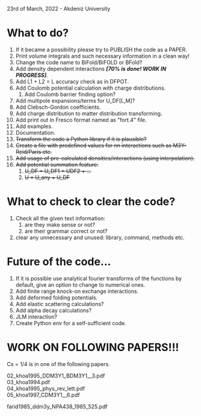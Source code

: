 23rd of March, 2022 - Akdeniz University

# What to do?
1. If it became a possibility please try to PUBLISH the code as a PAPER.
2. Print volume integrals and such necessary information in a clean way!
3. Change the code name to BiFold/BiFOLD or BFold?
4. Add density dependent interactions **_[70% is done! WORK IN PROGRESS]_**.
5. Add L1 + L2 = L accuracy check as in DFPOT.
6. Add Coulomb potential calculation with charge distributions.
   1. Add Coulomb barrier finding option?
7. Add multipole expansions/terms for U_DF[L,M]?
8. Add Clebsch-Gordon coefficients.
9. Add charge distribution to matter distribution transforming.
10. Add print out in Fresco format named as "fort.4" file.
11. Add examples.
12. Documentation.
13. <s>Transform the code a Python library if it is plausible?</s>
14. <s>Create a file with predefined values for nn interactions such as M3Y-Reid/Paris etc.</s>
15. <s>Add usage of pre-calculated densities/interactions (using interpolation).</s>
16. <s>Add potential summation feature:
    1. U_DF = U_DF1 + UDF2 + ...
    2. U = U_any + U_DF</s>


# What to check to clear the code?
1. Check all the given text information: 
   1. are they make sense or not? 
   2. are their grammar correct or not? 
2. clear any unnecessary and unused: library, command, methods etc.

# Future of the code...
1. If it is possible use analytical fourier transforms of the functions by default,
give an option to change to numerical ones.
2. Add finite range knock-on exchange interactions.
3. Add deformed folding potentials.
4. Add elastic scattering calculations?
5. Add alpha decay calculations?
6. JLM interaction?
7. Create Python env for a self-sufficient code. 

# WORK ON FOLLOWING PAPERS!!!
Cs = 1/4 is in one of the following papers.  

02_khoa1995_DDM3Y1_BDM3Y1__3.pdf  
03_khoa1994.pdf  
04_khoa1995_phys_rev_lett.pdf  
05_khoa1997_CDM3Y1__6.pdf  

farid1985_ddm3y_NPA438_1985_525.pdf  
